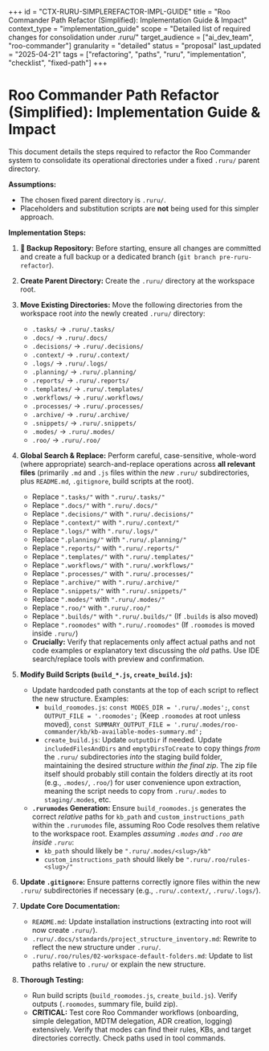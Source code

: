 +++
id = "CTX-RURU-SIMPLEREFACTOR-IMPL-GUIDE"
title = "Roo Commander Path Refactor (Simplified): Implementation Guide & Impact"
context_type = "implementation_guide"
scope = "Detailed list of required changes for consolidation under .ruru/"
target_audience = ["ai_dev_team", "roo-commander"]
granularity = "detailed"
status = "proposal"
last_updated = "2025-04-21"
tags = ["refactoring", "paths", "ruru", "implementation", "checklist", "fixed-path"]
+++

# Roo Commander Path Refactor (Simplified): Implementation Guide & Impact

This document details the steps required to refactor the Roo Commander system to consolidate its operational directories under a fixed `.ruru/` parent directory.

**Assumptions:**
*   The chosen fixed parent directory is `.ruru/`.
*   Placeholders and substitution scripts are **not** being used for this simpler approach.

**Implementation Steps:**

1.  **🛑 Backup Repository:** Before starting, ensure all changes are committed and create a full backup or a dedicated branch (`git branch pre-ruru-refactor`).

2.  **Create Parent Directory:** Create the `.ruru/` directory at the workspace root.

3.  **Move Existing Directories:** Move the following directories from the workspace root *into* the newly created `.ruru/` directory:
    *   `.tasks/` -> `.ruru/.tasks/`
    *   `.docs/` -> `.ruru/.docs/`
    *   `.decisions/` -> `.ruru/.decisions/`
    *   `.context/` -> `.ruru/.context/`
    *   `.logs/` -> `.ruru/.logs/`
    *   `.planning/` -> `.ruru/.planning/`
    *   `.reports/` -> `.ruru/.reports/`
    *   `.templates/` -> `.ruru/.templates/`
    *   `.workflows/` -> `.ruru/.workflows/`
    *   `.processes/` -> `.ruru/.processes/`
    *   `.archive/` -> `.ruru/.archive/`
    *   `.snippets/` -> `.ruru/.snippets/`
    *   `.modes/` -> `.ruru/.modes/`
    *   `.roo/` -> `.ruru/.roo/`

4.  **Global Search & Replace:** Perform careful, case-sensitive, whole-word (where appropriate) search-and-replace operations across **all relevant files** (primarily `.md` and `.js` files within the *new* `.ruru/` subdirectories, plus `README.md`, `.gitignore`, build scripts at the root).
    *   Replace `".tasks/"` with `".ruru/.tasks/"`
    *   Replace `".docs/"` with `".ruru/.docs/"`
    *   Replace `".decisions/"` with `".ruru/.decisions/"`
    *   Replace `".context/"` with `".ruru/.context/"`
    *   Replace `".logs/"` with `".ruru/.logs/"`
    *   Replace `".planning/"` with `".ruru/.planning/"`
    *   Replace `".reports/"` with `".ruru/.reports/"`
    *   Replace `".templates/"` with `".ruru/.templates/"`
    *   Replace `".workflows/"` with `".ruru/.workflows/"`
    *   Replace `".processes/"` with `".ruru/.processes/"`
    *   Replace `".archive/"` with `".ruru/.archive/"`
    *   Replace `".snippets/"` with `".ruru/.snippets/"`
    *   Replace `".modes/"` with `".ruru/.modes/"`
    *   Replace `".roo/"` with `".ruru/.roo/"`
    *   Replace `".builds/"` with `".ruru/.builds/"` (If `.builds` is also moved)
    *   Replace `".roomodes"` with `".ruru/.roomodes"` (If `.roomodes` is moved inside `.ruru/`)
    *   **Crucially:** Verify that replacements only affect actual paths and not code examples or explanatory text discussing the *old* paths. Use IDE search/replace tools with preview and confirmation.

5.  **Modify Build Scripts (`build_*.js`, `create_build.js`):**
    *   Update hardcoded path constants at the top of each script to reflect the new structure. Examples:
        *   `build_roomodes.js`: `const MODES_DIR = '.ruru/.modes';`, `const OUTPUT_FILE = '.roomodes';` (Keep `.roomodes` at root unless moved), `const SUMMARY_OUTPUT_FILE = '.ruru/.modes/roo-commander/kb/kb-available-modes-summary.md';`
        *   `create_build.js`: Update `outputDir` if needed. Update `includedFilesAndDirs` and `emptyDirsToCreate` to copy things *from* the `.ruru/` subdirectories *into* the staging build folder, maintaining the desired structure *within the final zip*. The zip file itself should probably still contain the folders directly at its root (e.g., `.modes/`, `.roo/`) for user convenience upon extraction, meaning the script needs to copy from `.ruru/.modes` to `staging/.modes`, etc.
    *   **`.rurumodes` Generation:** Ensure `build_roomodes.js` generates the correct *relative* paths for `kb_path` and `custom_instructions_path` within the `.rurumodes` file, assuming Roo Code resolves them relative to the workspace root. Examples *assuming `.modes` and `.roo` are inside `.ruru`*:
        *   `kb_path` should likely be `".ruru/.modes/<slug>/kb"`
        *   `custom_instructions_path` should likely be `".ruru/.roo/rules-<slug>/"`

6.  **Update `.gitignore`:** Ensure patterns correctly ignore files within the new `.ruru/` subdirectories if necessary (e.g., `.ruru/.context/`, `.ruru/.logs/`).

7.  **Update Core Documentation:**
    *   `README.md`: Update installation instructions (extracting into root will now create `.ruru/`).
    *   `.ruru/.docs/standards/project_structure_inventory.md`: Rewrite to reflect the new structure under `.ruru/`.
    *   `.ruru/.roo/rules/02-workspace-default-folders.md`: Update to list paths relative to `.ruru/` or explain the new structure.

8.  **Thorough Testing:**
    *   Run build scripts (`build_roomodes.js`, `create_build.js`). Verify outputs (`.roomodes`, summary file, build zip).
    *   **CRITICAL:** Test core Roo Commander workflows (onboarding, simple delegation, MDTM delegation, ADR creation, logging) extensively. Verify that modes can find their rules, KBs, and target directories correctly. Check paths used in tool commands.